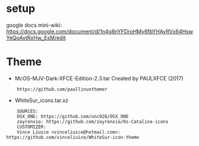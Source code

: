 # setup
google docs mini-wiki: https://docs.google.com/document/d/1n4g8nYFDroHMy6fbYHAyRVx64HswYeQoAvtRxHw_EsM/edit


# Theme
- McOS-MJV-Dark-XFCE-Edition-2.3.tar Created by PAULXFCE (2017)
```    
    https://github.com/paullinuxthemer 
```

- WhiteSur_icons.tar.xz
```
    SOURCES:
    OSX_ONE: https://github.com/unc926/OSX_ONE
    zayronxio: https://github.com/zayronxio/Os-Catalina-icons
    CUSTOMIZER:
    Vince Liuice <vinceliuice@hotmail.com>: https://github.com/vinceliuice/WhiteSur-icon-theme
```
